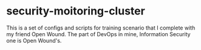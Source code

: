 # security-moitoring-cluster
This is a set of configs and scripts for training scenario that I complete with my friend Open Wound. The part of DevOps in mine, Information Security one is Open Wound's.

